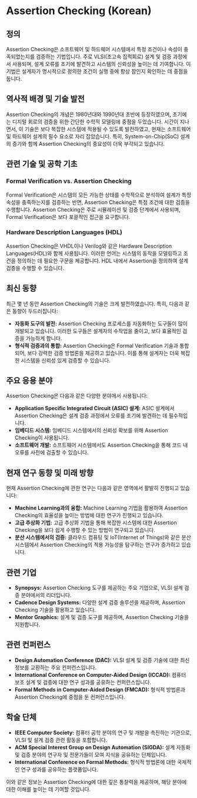 # Assertion Checking (Korean)

## 정의

Assertion Checking은 소프트웨어 및 하드웨어 시스템에서 특정 조건이나 속성이 충족되었는지를 검증하는 기법입니다. 주로 VLSI(초고속 집적회로) 설계 및 검증 과정에서 사용되며, 설계 오류를 조기에 발견하고 시스템의 신뢰성을 높이는 데 기여합니다. 이 기법은 설계자가 명시적으로 정의한 조건이 실행 중에 항상 참인지 확인하는 데 중점을 둡니다.

## 역사적 배경 및 기술 발전

Assertion Checking의 개념은 1980년대와 1990년대 초반에 등장하였으며, 초기에는 디지털 회로의 검증을 위한 간단한 수학적 모델링에 중점을 두었습니다. 시간이 지나면서, 이 기술은 보다 복잡한 시스템에 적용될 수 있도록 발전하였고, 현재는 소프트웨어 및 하드웨어 설계의 필수 요소로 자리 잡았습니다. 특히, System-on-Chip(SoC) 설계의 증가와 함께 Assertion Checking의 중요성이 더욱 부각되고 있습니다.

## 관련 기술 및 공학 기초

### Formal Verification vs. Assertion Checking

Formal Verification은 시스템의 모든 가능한 상태를 수학적으로 분석하여 설계가 특정 속성을 충족하는지를 검증하는 반면, Assertion Checking은 특정 조건에 대한 검증을 수행합니다. Assertion Checking은 주로 시뮬레이션 및 검증 단계에서 사용되며, Formal Verification은 보다 포괄적인 접근을 요구합니다.

### Hardware Description Languages (HDL)

Assertion Checking은 VHDL이나 Verilog와 같은 Hardware Description Languages(HDL)와 함께 사용됩니다. 이러한 언어는 시스템의 동작을 모델링하고 조건을 정의하는 데 필요한 구문을 제공합니다. HDL 내에서 Assertion을 정의하여 설계 검증을 수행할 수 있습니다.

## 최신 동향

최근 몇 년 동안 Assertion Checking의 기술은 크게 발전하였습니다. 특히, 다음과 같은 동향이 두드러집니다:

- **자동화 도구의 발전:** Assertion Checking 프로세스를 자동화하는 도구들이 많이 개발되고 있습니다. 이러한 도구들은 설계자의 수작업을 줄이고, 보다 효율적인 검증을 가능하게 합니다.
- **형식적 검증과의 통합:** Assertion Checking은 Formal Verification 기술과 통합되어, 보다 강력한 검증 방법론을 제공하고 있습니다. 이를 통해 설계자는 더욱 복잡한 시스템을 신뢰성 있게 검증할 수 있습니다.

## 주요 응용 분야

Assertion Checking은 다음과 같은 다양한 분야에서 사용됩니다:

- **Application Specific Integrated Circuit (ASIC) 설계:** ASIC 설계에서 Assertion Checking은 설계 검증 과정에서 오류를 조기에 발견하는 데 필수적입니다.
- **임베디드 시스템:** 임베디드 시스템에서의 신뢰성 확보를 위해 Assertion Checking이 사용됩니다.
- **소프트웨어 개발:** 소프트웨어 시스템에서도 Assertion Checking을 통해 코드 내 오류를 사전에 검출할 수 있습니다.

## 현재 연구 동향 및 미래 방향

현재 Assertion Checking에 관한 연구는 다음과 같은 영역에서 활발히 진행되고 있습니다:

- **Machine Learning과의 융합:** Machine Learning 기법을 활용하여 Assertion Checking의 효율성을 높이는 방법에 대한 연구가 진행되고 있습니다.
- **고급 추상화 기법:** 고급 추상화 기법을 통해 복잡한 시스템에 대한 Assertion Checking을 보다 쉽게 수행할 수 있는 방법이 연구되고 있습니다.
- **분산 시스템에서의 검증:** 클라우드 컴퓨팅 및 IoT(Internet of Things)와 같은 분산 시스템에서 Assertion Checking의 적용 가능성을 탐구하는 연구가 증가하고 있습니다.

## 관련 기업

- **Synopsys:** Assertion Checking 도구를 제공하는 주요 기업으로, VLSI 설계 검증 분야에서의 리더입니다.
- **Cadence Design Systems:** 다양한 설계 검증 솔루션을 제공하며, Assertion Checking 기술을 활용하고 있습니다.
- **Mentor Graphics:** 설계 및 검증 도구를 제공하며, Assertion Checking 기술을 지원합니다.

## 관련 컨퍼런스

- **Design Automation Conference (DAC):** VLSI 설계 및 검증 기술에 대한 최신 정보를 교환하는 주요 컨퍼런스입니다.
- **International Conference on Computer-Aided Design (ICCAD):** 컴퓨터 보조 설계 및 검증에 대한 연구 성과를 공유하는 컨퍼런스입니다.
- **Formal Methods in Computer-Aided Design (FMCAD):** 형식적 방법론과 Assertion Checking에 중점을 둔 컨퍼런스입니다.

## 학술 단체

- **IEEE Computer Society:** 컴퓨터 공학 분야의 연구 및 개발을 촉진하는 기관으로, VLSI 및 설계 검증 관련 활동을 포함합니다.
- **ACM Special Interest Group on Design Automation (SIGDA):** 설계 자동화 및 검증 분야의 연구자 및 전문가들이 모여 지식을 공유하는 단체입니다.
- **International Conference on Formal Methods:** 형식적 방법론에 대한 국제적인 연구 성과를 공유하는 플랫폼입니다. 

이와 같은 정보는 Assertion Checking에 대한 깊은 통찰력을 제공하며, 해당 분야에 대한 이해를 높이는 데 기여할 것입니다.